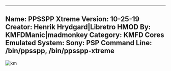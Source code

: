 -----------------------
Name: PPSSPP Xtreme
Version: 10-25-19
Creator: Henrik Hrydgard|Libretro
HMOD By: KMFDManic|madmonkey
Category: KMFD Cores
Emulated System: Sony: PSP
Command Line: /bin/ppsspp, /bin/ppsspp-xtreme
-----------------------
![km](https://i.imgur.com/aypFLeS.png)
